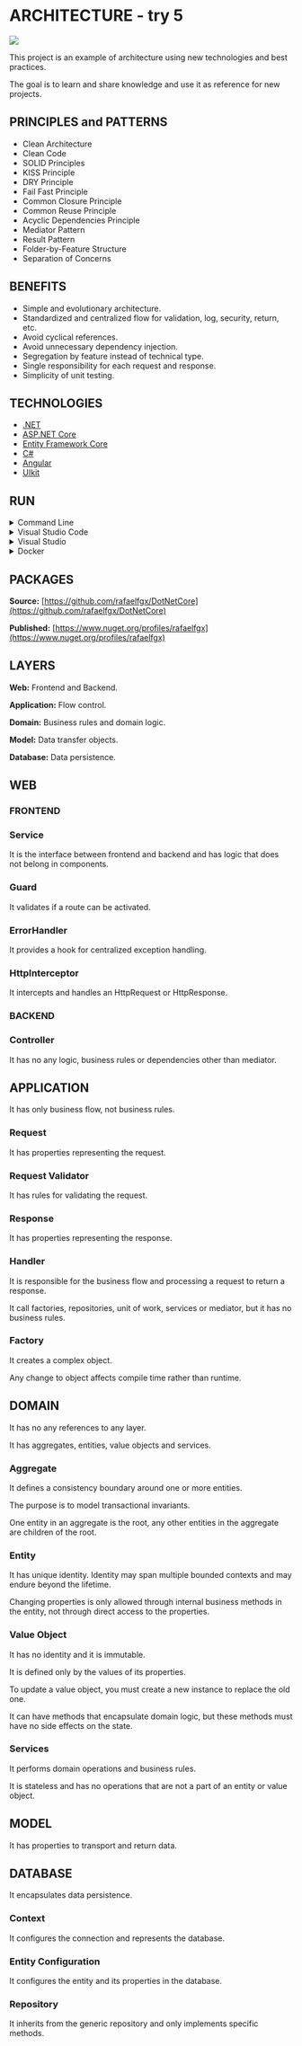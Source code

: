 # ARCHITECTURE - try 5

![](https://github.com/rafaelfgx/Architecture/actions/workflows/build.yaml/badge.svg)

This project is an example of architecture using new technologies and best practices.

The goal is to learn and share knowledge and use it as reference for new projects.

## PRINCIPLES and PATTERNS

* Clean Architecture
* Clean Code
* SOLID Principles
* KISS Principle
* DRY Principle
* Fail Fast Principle
* Common Closure Principle
* Common Reuse Principle
* Acyclic Dependencies Principle
* Mediator Pattern
* Result Pattern
* Folder-by-Feature Structure
* Separation of Concerns

## BENEFITS

* Simple and evolutionary architecture.
* Standardized and centralized flow for validation, log, security, return, etc.
* Avoid cyclical references.
* Avoid unnecessary dependency injection.
* Segregation by feature instead of technical type.
* Single responsibility for each request and response.
* Simplicity of unit testing.

## TECHNOLOGIES

* [.NET](https://dotnet.microsoft.com/download)
* [ASP.NET Core](https://docs.microsoft.com/en-us/aspnet/core)
* [Entity Framework Core](https://docs.microsoft.com/en-us/ef/core)
* [C#](https://docs.microsoft.com/en-us/dotnet/csharp)
* [Angular](https://angular.io/docs)
* [UIkit](https://getuikit.com/docs/introduction)

## RUN

<details>
<summary>Command Line</summary>

#### Prerequisites

* [.NET SDK](https://dotnet.microsoft.com/download/dotnet)
* [SQL Server](https://go.microsoft.com/fwlink/?linkid=866662)
* [Node](https://nodejs.org)
* [Angular CLI](https://cli.angular.io)

#### Steps

1. Open directory **source\Web\Frontend** in command line and execute **npm i**.
2. Open directory **source\Web** in command line and execute **dotnet run**.
3. Open <https://localhost:8090>.

</details>

<details>
<summary>Visual Studio Code</summary>

#### Prerequisites

* [.NET SDK](https://dotnet.microsoft.com/download/dotnet)
* [SQL Server](https://go.microsoft.com/fwlink/?linkid=866662)
* [Node](https://nodejs.org)
* [Angular CLI](https://cli.angular.io)
* [Visual Studio Code](https://code.visualstudio.com)
* [C# Extension](https://marketplace.visualstudio.com/items?itemName=ms-vscode.csharp)

#### Steps

1. Open directory **source\Web\Frontend** in command line and execute **npm i**.
2. Open **source** directory in Visual Studio Code.
3. Press **F5**.

</details>

<details>
<summary>Visual Studio</summary>

#### Prerequisites

* [Visual Studio](https://visualstudio.microsoft.com)
* [Node](https://nodejs.org)
* [Angular CLI](https://cli.angular.io)

#### Steps

1. Open directory **source\Web\Frontend** in command line and execute **npm i**.
2. Open **source\Architecture.sln** in Visual Studio.
3. Set **Architecture.Web** as startup project.
4. Press **F5**.

</details>

<details>
<summary>Docker</summary>

#### Prerequisites

* [Docker](https://www.docker.com/get-started)

#### Steps

1. Execute **docker compose up --build -d** in docker directory.
2. Open <http://localhost:8090>.

</details>

## PACKAGES

**Source:** [https://github.com/rafaelfgx/DotNetCore](https://github.com/rafaelfgx/DotNetCore)

**Published:** [https://www.nuget.org/profiles/rafaelfgx](https://www.nuget.org/profiles/rafaelfgx)

## LAYERS

**Web:** Frontend and Backend.

**Application:** Flow control.

**Domain:** Business rules and domain logic.

**Model:** Data transfer objects.

**Database:** Data persistence.

## WEB

### FRONTEND

### Service

It is the interface between frontend and backend and has logic that does not belong in components.

### Guard

It validates if a route can be activated.

### ErrorHandler

It provides a hook for centralized exception handling.

### HttpInterceptor

It intercepts and handles an HttpRequest or HttpResponse.

### BACKEND

### Controller

It has no any logic, business rules or dependencies other than mediator.

## APPLICATION

It has only business flow, not business rules.

### Request

It has properties representing the request.

### Request Validator

It has rules for validating the request.

### Response

It has properties representing the response.

### Handler

It is responsible for the business flow and processing a request to return a response.

It call factories, repositories, unit of work, services or mediator, but it has no business rules.

### Factory

It creates a complex object.

Any change to object affects compile time rather than runtime.

## DOMAIN

It has no any references to any layer.

It has aggregates, entities, value objects and services.

### Aggregate

It defines a consistency boundary around one or more entities.

The purpose is to model transactional invariants.

One entity in an aggregate is the root, any other entities in the aggregate are children of the root.

### Entity

It has unique identity. Identity may span multiple bounded contexts and may endure beyond the lifetime.

Changing properties is only allowed through internal business methods in the entity, not through direct access to the properties.

### Value Object

It has no identity and it is immutable.

It is defined only by the values ​​of its properties.

To update a value object, you must create a new instance to replace the old one.

It can have methods that encapsulate domain logic, but these methods must have no side effects on the state.

### Services

It performs domain operations and business rules.

It is stateless and has no operations that are not a part of an entity or value object.

## MODEL

It has properties to transport and return data.

## DATABASE

It encapsulates data persistence.

### Context

It configures the connection and represents the database.

### Entity Configuration

It configures the entity and its properties in the database.

### Repository

It inherits from the generic repository and only implements specific methods.
